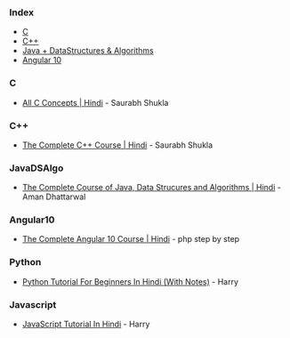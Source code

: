 ### Index

* [C](#C)
* [C++](#C++)
* [Java + DataStructures & Algorithms](#JavaDSAlgo)
* [Angular 10](#Angular10)

### C

* [All C Concepts | Hindi](https://www.youtube.com/playlist?list=PL7ersPsTyYt1d8g5qaxbE6sjWDzs4D_1v) - Saurabh Shukla


### C++

* [The Complete C++ Course | Hindi](https://www.youtube.com/playlist?list=PLLYz8uHU480j37APNXBdPz7YzAi4XlQUF) - Saurabh Shukla


### JavaDSAlgo

* [The Complete Course of Java, Data Strucures and Algorithms | Hindi](https://www.youtube.com/playlist?list=PLKKfKV1b9e8ps6dD3QA5KFfHdiWj9cB1s) - Aman Dhattarwal


### Angular10

* [The Complete Angular 10 Course | Hindi](https://www.youtube.com/playlist?list=PL8p2I9GklV46PmAoG2LrIr7sG_VeibGhJ) - php step by step


### Python

* [Python Tutorial For Beginners In Hindi (With Notes)](https://www.youtube.com/watch?v=gfDE2a7MKjA) - Harry


### Javascript

* [JavaScript Tutorial In Hindi](https://www.youtube.com/watch?v=hKB-YGF14SY) - Harry
